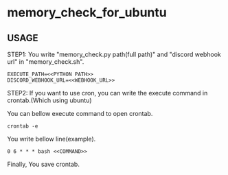 # memory_check_for_ubuntu

## USAGE

STEP1: You write "memory_check.py path(full path)" and "discord webhook url" in "memory_check.sh".

```
EXECUTE_PATH=<<PYTHON PATH>>
DISCORD_WEBHOOK_URL=<<WEBHOOK_URL>>
```

STEP2: If you want to use cron, you can write the execute command in crontab.(Which using ubuntu)

You can bellow execute command to open crontab.

`crontab -e`

You write bellow line(example).

`0 6 * * * bash <<COMMAND>>`

Finally, You save crontab.

